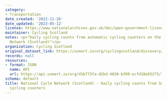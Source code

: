 ```yaml
---
category:
- Transportation
date_created: '2022-11-26'
date_updated: '2023-05-12'
license: https://www.nationalarchives.gov.uk/doc/open-government-licence/version/3/
maintainer: Cycling Scotland
notes: <p>"Daily cycling counts from automatic cycling counters on the National Cycle
  Network (Scotland)"</p>
organization: Cycling Scotland
original_dataset_link: https://usmart.io/org/cyclingscotland/discovery/discovery-view-detail/b52df6e9-ae06-4f17-b12e-fac59b1ccca3
records: null
resources:
- format: JSON
  name: API
  url: https://api.usmart.io/org/d1b773fa-d2bd-4830-b399-ecfd18e832f3/3fa86bc7-dde8-4b79-ba78-5873e79ab4d8/1/urql
schema: default
title: National Cycle Network (Scotland) - Daily cycling counts from Sustrans' automatic
  cycling counters
---
```

